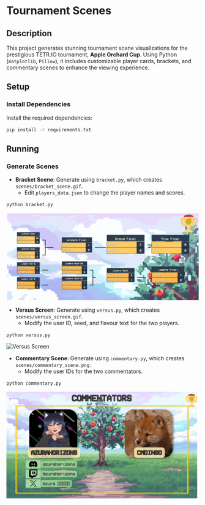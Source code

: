 # Tournament Scenes

## Description
This project generates stunning tournament scene visualizations for the prestigious TETR.IO tournament, **Apple Orchard Cup**. Using Python (`matplotlib`, `Pillow`), it includes customizable player cards, brackets, and commentary scenes to enhance the viewing experience.

## Setup

### Install Dependencies
Install the required dependencies:

```bash
pip install -r requirements.txt
```

## Running

### Generate Scenes
- **Bracket Scene**: Generate using `bracket.py`, which creates `scenes/bracket_scene.gif`.
    - Edit `players_data.json` to change the player names and scores.

```bash
python bracket.py
```
![Bracket Scene](scenes/bracket_scene.gif)

- **Versus Screen**: Generate using `versus.py`, which creates `scenes/versus_screen.gif`.
    - Modify the user ID, seed, and flavour text for the two players.

```bash
python versus.py
```
![Versus Screen](scenes/versus_screen.gif)

- **Commentary Scene**: Generate using `commentary.py`, which creates `scenes/commentary_scene.png`.
    - Modify the user IDs for the two commentators.

```bash
python commentary.py
```
![Commentary Scene](scenes/commentary_scene.png)
